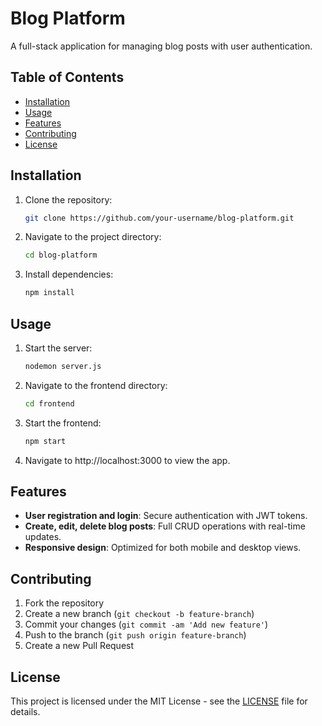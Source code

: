 # Blog Platform
A full-stack application for managing blog posts with user authentication.

## Table of Contents
- [Installation](#installation)
- [Usage](#usage)
- [Features](#features)
- [Contributing](#contributing)
- [License](#license)

## Installation

1. Clone the repository:
   ```bash
   git clone https://github.com/your-username/blog-platform.git
   ```
2. Navigate to the project directory:
   ```bash
   cd blog-platform
   ```
3. Install dependencies:
   ```bash
   npm install
   ```
## Usage

1. Start the server:
   ```bash
   nodemon server.js
   ```
2. Navigate to the frontend directory:
   ```bash
   cd frontend
   ```
3. Start the frontend:
   ```bash
   npm start
   ```

4. Navigate to http://localhost:3000 to view the app.
## Features

- **User registration and login**: Secure authentication with JWT tokens.
- **Create, edit, delete blog posts**: Full CRUD operations with real-time updates.
- **Responsive design**: Optimized for both mobile and desktop views.

## Contributing

1. Fork the repository
2. Create a new branch (`git checkout -b feature-branch`)
3. Commit your changes (`git commit -am 'Add new feature'`)
4. Push to the branch (`git push origin feature-branch`)
5. Create a new Pull Request
## License

This project is licensed under the MIT License - see the [LICENSE](LICENSE) file for details.
